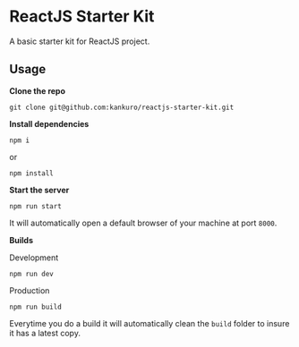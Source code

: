 # ReactJS Starter Kit
A basic starter kit for ReactJS project.

## Usage

**Clone the repo**
```
git clone git@github.com:kankuro/reactjs-starter-kit.git
```

**Install dependencies**
```
npm i
```
or
```
npm install
```

**Start the server**
```
npm run start
```
It will automatically open a default browser of your machine at port `8000`.

**Builds**

Development
```
npm run dev
```
Production
```
npm run build
```
Everytime you do a build it will automatically clean the `build` folder to insure it has a latest copy.
